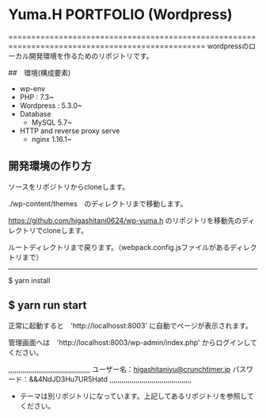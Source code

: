 # Yuma.H PORTFOLIO (Wordpress)
=================================================================================================
wordpressのローカル開発環境を作るためのリポジトリです。

##　環境(構成要素)
- wp-env
- PHP : 7.3~
- Wordpress : 5.3.0~
- Database
    - MySQL 5.7~
- HTTP and reverse proxy serve
    - nginx 1.16.1~ 

## 開発環境の作り方
ソースをリポジトリからcloneします。

./wp-content/themes　のディレクトリまで移動します。

https://github.com/higashitani0624/wp-yuma.h のリポジトリを移動先のディレクトリでcloneします。

ルートディレクトリまで戻ります。（webpack.config.jsファイルがあるディレクトリまで）

-----------------
$ yarn install

$ yarn run start
------------------

正常に起動すると　'http://localhosst:8003' に自動でページが表示されます。

管理画面へは　'http://localhost:8003/wp-admin/index.php' からログインしてください。

,,,,,,,,,,,,,,,,,,,,,,,,,,,,,,,,,,,,,,,,,
ユーザー名：higashitaniyu@crunchtimer.jp
パスワード：&&4NdJD3Hu7UR5Hatd
,,,,,,,,,,,,,,,,,,,,,,,,,,,,,,,,,,,,,,,,,


* テーマは別リポジトリになっています。上記してあるリポジトリを参照してください。